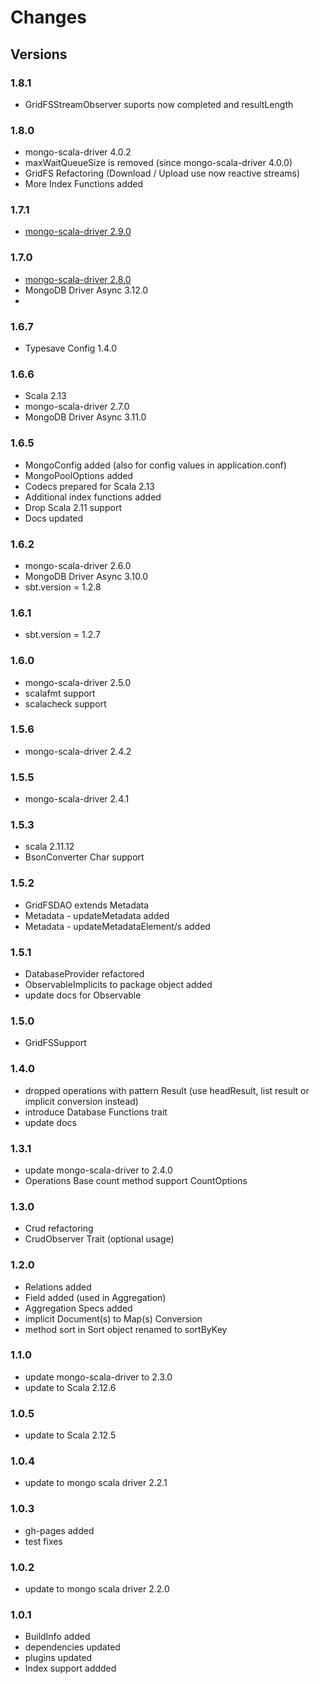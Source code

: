 # Changes #

## Versions

### 1.8.1

* GridFSStreamObserver suports now completed and resultLength

### 1.8.0

* mongo-scala-driver 4.0.2
* maxWaitQueueSize is removed (since mongo-scala-driver 4.0.0)
* GridFS Refactoring (Download / Upload use now reactive streams)
* More Index Functions added

### 1.7.1
* [mongo-scala-driver 2.9.0](https://mongodb.github.io/mongo-scala-driver/2.9/changelog/)


### 1.7.0
* [mongo-scala-driver 2.8.0](https://mongodb.github.io/mongo-scala-driver/2.8/changelog/)
* MongoDB Driver Async 3.12.0
* 
### 1.6.7
* Typesave Config 1.4.0

### 1.6.6
* Scala 2.13
* mongo-scala-driver 2.7.0
* MongoDB Driver Async 3.11.0

### 1.6.5
* MongoConfig added (also for config values in application.conf)
* MongoPoolOptions added
* Codecs prepared for Scala 2.13
* Additional index functions added
* Drop Scala 2.11 support
* Docs updated

### 1.6.2
* mongo-scala-driver 2.6.0
* MongoDB Driver Async 3.10.0
* sbt.version = 1.2.8

### 1.6.1
* sbt.version = 1.2.7

### 1.6.0

* mongo-scala-driver 2.5.0
* scalafmt support
* scalacheck support

### 1.5.6

* mongo-scala-driver 2.4.2

### 1.5.5

* mongo-scala-driver 2.4.1

### 1.5.3

* scala 2.11.12
* BsonConverter Char support


### 1.5.2

* GridFSDAO extends Metadata
* Metadata - updateMetadata added
* Metadata - updateMetadataElement/s added

### 1.5.1

* DatabaseProvider refactored
* ObservableImplicits to package object added
* update docs for Observable

### 1.5.0
* GridFSSupport


### 1.4.0
*  dropped operations with pattern <name>Result (use headResult, list result or implicit conversion instead)
*  introduce Database Functions trait
*  update docs


### 1.3.1
* update mongo-scala-driver to 2.4.0
* Operations Base count method support CountOptions


### 1.3.0

* Crud refactoring
* CrudObserver Trait (optional usage)


### 1.2.0

* Relations added
* Field added (used in Aggregation)
* Aggregation Specs added
* implicit Document(s) to Map(s) Conversion
* method sort in Sort object renamed to sortByKey

### 1.1.0

* update mongo-scala-driver to 2.3.0
* update to Scala 2.12.6

### 1.0.5

* update to Scala 2.12.5

### 1.0.4

* update to mongo scala driver 2.2.1

### 1.0.3

* gh-pages added
* test fixes

### 1.0.2

* update to mongo scala driver 2.2.0

### 1.0.1

* BuildInfo added
* dependencies updated
* plugins updated
* Index support addded

